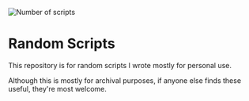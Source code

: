 ![Number of scripts](https://img.shields.io/badge/number_of_scripts-38-blue)
# Random Scripts
This repository is for random scripts I wrote mostly for personal use.

Although this is mostly for archival purposes, if anyone else finds these useful, they're most welcome.
